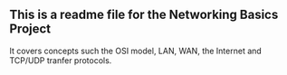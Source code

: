 ## This is a readme file for the Networking Basics Project

It covers concepts such the OSI model, LAN, WAN, the Internet and TCP/UDP tranfer protocols.